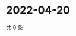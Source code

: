 # 2022-04-20

共 0 条

<!-- BEGIN WEIBO -->
<!-- 最后更新时间 Wed Apr 20 2022 21:26:21 GMT+0800 (China Standard Time) -->

<!-- END WEIBO -->

